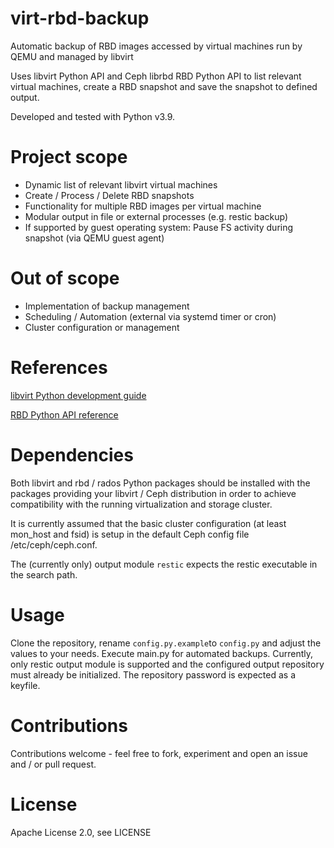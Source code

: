 # virt-rbd-backup

Automatic backup of RBD images accessed by virtual machines run by QEMU and managed by libvirt

Uses libvirt Python API and Ceph librbd RBD Python API to list relevant virtual machines, create a RBD snapshot and save the snapshot to defined output.

Developed and tested with Python v3.9.

# Project scope

- Dynamic list of relevant libvirt virtual machines
- Create / Process / Delete RBD snapshots
- Functionality for multiple RBD images per virtual machine
- Modular output in file or external processes (e.g. restic backup)
- If supported by guest operating system: Pause FS activity during snapshot (via QEMU guest agent)

# Out of scope

- Implementation of backup management
- Scheduling / Automation (external via systemd timer or cron)
- Cluster configuration or management

# References

[libvirt Python development guide](https://libvirt.org/docs/libvirt-appdev-guide-python/en-US/html/)

[RBD Python API reference](https://docs.ceph.com/en/latest/rbd/api/librbdpy/)

# Dependencies

Both libvirt and rbd / rados Python packages should be installed with the packages providing your libvirt / Ceph distribution in order to achieve compatibility with the running virtualization and storage cluster.

It is currently assumed that the basic cluster configuration (at least mon_host and fsid) is setup in the default Ceph config file /etc/ceph/ceph.conf.

The (currently only) output module ```restic``` expects the restic executable in the search path.

# Usage

Clone the repository, rename ```config.py.example```to ```config.py``` and adjust the values to your needs.
Execute main.py for automated backups.
Currently, only restic output module is supported and the configured output repository must already be initialized.
The repository password is expected as a keyfile.

# Contributions

Contributions welcome - feel free to fork, experiment and open an issue and / or pull request.

# License

Apache License 2.0, see LICENSE
